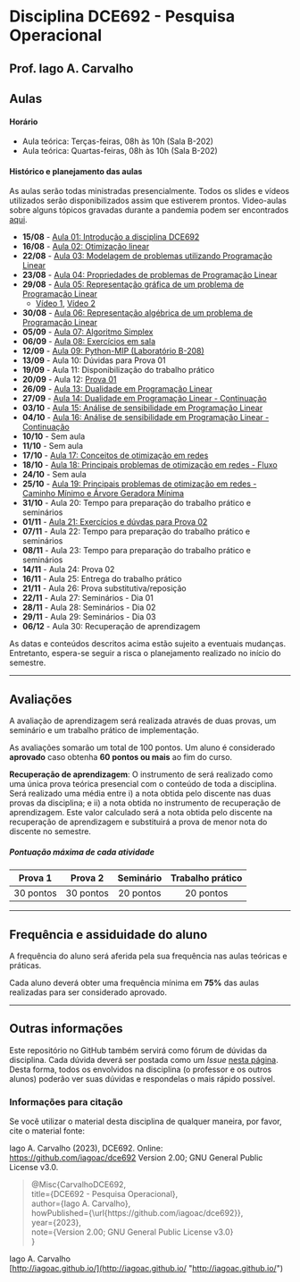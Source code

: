 # Disciplina DCE692 - Pesquisa Operacional

## Prof. Iago A. Carvalho

## Aulas

#### Horário

  - Aula teórica: Terças-feiras, 08h às 10h (Sala B-202)
  - Aula teórica: Quartas-feiras, 08h às 10h (Sala B-202)
 
#### Histórico e planejamento das aulas

As aulas serão todas ministradas presencialmente. Todos os slides e vídeos utilizados serão disponibilizados assim que estiverem prontos. Video-aulas sobre alguns tópicos gravadas  durante a pandemia podem ser encontrados [aqui](https://github.com/iagoac/dce692/tree/main/2021).

  - **15/08** - [Aula 01: Introdução a disciplina DCE692](https://github.com/iagoac/dce692/blob/main/slides/aula_01.pdf)
  - **16/08** - [Aula 02: Otimização linear](https://github.com/iagoac/dce692/blob/main/slides/aula_02.pdf)
  - **22/08** - [Aula 03: Modelagem de problemas utilizando Programação Linear](https://github.com/iagoac/dce692/blob/main/slides/aula_03.pdf)
  - **23/08** - [Aula 04: Propriedades de problemas de Programação Linear](https://github.com/iagoac/dce692/blob/main/slides/aula_04.pdf)
  - **29/08** - [Aula 05: Representação gráfica de um problema de Programação Linear](https://github.com/iagoac/dce692/blob/main/slides/aula_05.pdf)
    - [Vídeo 1](https://www.youtube.com/watch?v=0QwcirNrU3E&ab_channel=Andr%C3%A9Brochi), [Vídeo 2](https://www.youtube.com/watch?v=sQdRu4eu910&ab_channel=Matusal%C3%A9mVieiraMartins)
  - **30/08** - [Aula 06: Representação algébrica de um problema de Programação Linear](https://github.com/iagoac/dce692/blob/main/slides/aula_06.pdf)
  - **05/09** - [Aula 07: Algoritmo Simplex](https://github.com/iagoac/dce692/blob/main/slides/aula_07.pdf)
  - **06/09** - [Aula 08: Exercícios em sala](https://github.com/iagoac/dce692/blob/main/slides/aula_08.pdf)
  - **12/09** - [Aula 09: Python-MIP (Laboratório B-208)](https://github.com/iagoac/dce692/python-mip)
  - **13/09** - Aula 10: Dúvidas para Prova 01
  - **19/09** - Aula 11: Disponibilização do trabalho prático
  - **20/09** - Aula 12: [Prova 01](https://github.com/iagoac/dce692/blob/main/provas/prova_01.pdf)
  - **26/09** - [Aula 13: Dualidade em Programação Linear](https://github.com/iagoac/dce692/blob/main/slides/aula_03.pdf)
  - **27/09** - [Aula 14: Dualidade em Programação Linear - Continuação](https://github.com/iagoac/dce692/blob/main/slides/aula_14.pdf)
  - **03/10** - [Aula 15: Análise de sensibilidade em Programação Linear](https://github.com/iagoac/dce692/blob/main/slides/aula_15.pdf)
  - **04/10** - [Aula 16: Análise de sensibilidade em Programação Linear - Continuação](https://github.com/iagoac/dce692/blob/main/slides/aula_16.pdf)
  - **10/10** - Sem aula
  - **11/10** - Sem aula
  - **17/10** - [Aula 17: Conceitos de otimização em redes](https://github.com/iagoac/dce692/blob/main/slides/aula_17.pdf)
  - **18/10** - [Aula 18: Principais problemas de otimização em redes - Fluxo](https://github.com/iagoac/dce692/blob/main/slides/aula_18.pdf)
  - **24/10** - Sem aula
  - **25/10** - [Aula 19: Principais problemas de otimização em redes - Caminho Mínimo e Árvore Geradora Mínima](https://github.com/iagoac/dce692/blob/main/slides/aula_19.pdf)
  - **31/10** - Aula 20:  Tempo para preparação do trabalho prático e seminários
  - **01/11** - [Aula 21: Exercícios e dúvdas para Prova 02](https://github.com/iagoac/dce692/blob/main/slides/aula_121.pdf)
  - **07/11** - Aula 22: Tempo para preparação do trabalho prático e seminários
  - **08/11** - Aula 23: Tempo para preparação do trabalho prático e seminários
  - **14/11** - Aula 24: Prova 02
  - **16/11** - Aula 25: Entrega do trabalho prático
  - **21/11** - Aula 26: Prova substitutiva/reposição
  - **22/11** - Aula 27: Seminários - Dia 01
  - **28/11** - Aula 28: Seminários - Dia 02
  - **29/11** - Aula 29: Seminários - Dia 03
  - **06/12** - Aula 30: Recuperação de aprendizagem

As datas e conteúdos descritos acima estão sujeito a eventuais mudanças. 
Entretanto, espera-se seguir a risca o planejamento realizado no início do semestre.

---

## Avaliações

A avaliação de aprendizagem será realizada através de duas provas, um seminário e um trabalho prático de implementação.  

As avaliações somarão um total de 100 pontos. Um aluno é considerado **aprovado** caso obtenha **60 pontos ou mais** ao fim do curso.

**Recuperação de aprendizagem**: O instrumento de  será realizado como uma única prova teórica presencial com o conteúdo de toda a disciplina. Será realizado uma média entre i) a nota obtida pelo discente nas duas provas da disciplina; e ii) a nota obtida no instrumento de recuperação de aprendizagem. Este valor calculado será a nota obtida pelo discente na recuperação de aprendizagem e substituirá a prova de menor nota do discente no semestre. 

##### Pontuação máxima de cada atividade
| Prova 1  | Prova 2  |  Seminário  | Trabalho prático  | 
| :------------: | :------------: | :------------: | :------------: |
| 30 pontos  | 30 pontos  | 20 pontos  | 20 pontos  |

---

## Frequência e assiduidade do aluno

A frequência do aluno será aferida pela sua frequência nas aulas teóricas e práticas.

Cada aluno deverá obter uma frequência mínima em **75%** das aulas realizadas para ser considerado aprovado.

---

## Outras informações

Este repositório no GitHub também servirá como fórum de dúvidas da disciplina. Cada dúvida deverá ser postada como um *Issue* [nesta página](https://github.com/iagoac/dce692/issues). Desta forma, todos os envolvidos na disciplina (o professor e os outros alunos) poderão ver suas dúvidas e respondelas o mais rápido possível.

### Informações para citação

Se você utilizar o material desta disciplina de qualquer maneira, por favor, cite o material fonte:

Iago A. Carvalho (2023), DCE692. Online: https://github.com/iagoac/dce692 Version 2.00; GNU General Public License v3.0.


> @Misc{CarvalhoDCE692,  
title={DCE692 - Pesquisa Operacional},  
author={Iago A. Carvalho},   
howPublished={\url{https&#58;//github\.com/iagoac/dce692}},  
year={2023},  
note={Version 2.00; GNU General Public License v3.0}  
}


Iago A. Carvalho  
[http://iagoac.github.io/](http://iagoac.github.io/ "http://iagoac.github.io/")
